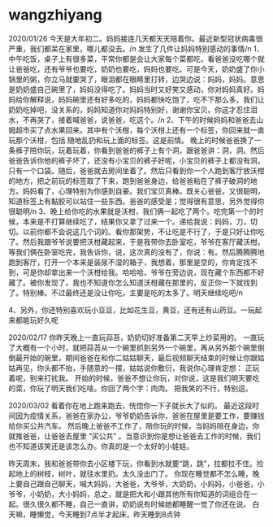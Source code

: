 # wangzhiyang
2020/01/26
今天是大年初二。妈妈接连几天都天天陪着你。最近新型冠状病毒很严重，我们都呆在家里，哪儿都没去。/n
发生了几件让妈妈特别感动的事情/n
1、中午吃饭，桌子上有很多菜，平常你都是会让大家每个菜都吃，看爸爸没吃哪个就让爸爸吃，还有爷爷也要吃，奶奶也要吃，妈妈也要吃。可是今天，奶奶盛了你小锅里的粥，你立马就要哭了，眼泪都在眼睛里打转，边哭边说：妈妈，妈妈。意思是奶奶盛自己碗里了，妈妈没得吃了。妈妈当时又好笑又感动，你对妈妈真好。妈妈给你解释说，妈妈碗里还有好多吃的，妈妈都快吃饱了，吃不下那么多，我们让奶奶吃掉吧，没关系的，妈妈知道你对妈妈特别好，谢谢你宝贝。你这才忍住泪水，不再哭了，接着喊爸爸，说爸爸，吃这个。/n
2、下午的时候妈妈和爸爸去山姆超市买了点水果回来。其中有个沃柑，每个沃柑上还有一个标签，你回来就一直玩那个沃柑，包括 随地乱扔和玩上面的标签。这是前情。
晚上的时候爸爸换了一条裤子陪你玩，玩着玩着，你看到爸爸的裤子上有个洞，跟爸爸讲：洞，洞。然后爸爸告诉你他的裤子坏了，还没有小宝贝的裤子好呢，小宝贝的裤子上都没有洞，只有一个口袋。随后，爸爸就去房间坐着了。然后只看到你一个人跑到客厅放沃柑的地方，把之前玩的标签取了下来，跑到爸爸身边，给爸爸粘在了裤子破洞的地方。妈妈看了，心理特别为你感到自豪。我们宝贝真棒。既关心爸爸，又很聪明，知道标签上有黏胶可以站住一些东西。爸爸的感受是；觉得很有意思，另外觉得你很聪明/n
3、晚上给你吃的水果就是沃柑，我们俩一起吃了两个。吃完第一个的时候，本来是不打算继续吃了，结果你又拿了过来一个。递给我说：妈妈，刀，切切。以前你都不会说这几个词的。看你那架势，不让吃是不行了，于是只好让你吃了。然后我跟爷爷说要把沃柑藏起来，于是我带你去卧室吃，爷爷在客厅藏沃柑。等我们俩在卧室吃完，我告诉你，说，这次真的没有了，你说：有。然后腾腾腾地跑到客厅，打开一个本来是装尿不湿的箱子，我想着，那里是空的，你肯定找不到，可是你却拿出来一个沃柑给我。哈哈哈，爷爷在旁边说，现在藏个东西都不好藏了。被你发现了。我也不知道你怎么知道沃柑藏在那里的，反正你一下就找到了。特别棒。不过最终还是没让你吃，主要是吃的太多了。明天继续吃吧/n

4、另外，你还特别喜欢玩小豆豆，比如花生豆，黄豆，还有还有山药豆。一玩起来都能玩好久呢


2020/02/17
你昨天晚上一直玩蒜苔，奶奶切好准备第二天早上炒菜用的。
一直玩了大概有一个小时，就把蒜苔从一个碗里抓到另外一个碗里，再从另外那个碗里倒倒最开始的碗里，期间爸爸在和你二姑姑聊天，最后视频聊天结束的时候让你跟姑姑再见，你头都不抬，手随意的一摆，姑姑说你敷衍，我说你心理肯定想： 正玩着呢，别来打扰我。
开始的时候，爸爸不想让你玩，对你说，这是我们明天要吃的菜，你玩了明天我们吃啥。你回了两个字：肉肉。
把我笑的不行，特别逗。


2020/03/02
看着你在地上跑来跑去，恍惚你一下子就长大了似的。
最近这段时间因为疫情关系，爸爸在家办公，爷爷奶奶告诉你，爸爸在屋里是要工作，要赚钱给你买公共汽车。
然后晚上爸爸不工作了，陪你玩的时候，当妈妈陪在身边，你就推爸爸，让爸爸去屋里 “买公共” 。当意识到你是想让爸爸去工作的时候，我们也不知道该笑还是该怎么办。你真的是一个太好的小娃娃。


昨天周末，我和爸爸带你去小区楼下玩，你看到水就要“跳，跳”，拉都拉不住。捡起地上的树枝，树叶，就往水里扔。太久没出门了。
你现在睡觉都不怎么睡，晚上要自己跟自己聊天，喊大妈妈，大爸爸，大爷爷，大奶奶，小妈妈，小爸爸，小爷爷，小奶奶，大小妈妈，总之，就是把大和小跟其他所有你知道的词组合在一起。很久很久都不睡，自己一直讲，奶奶说有时候她都睡醒一觉了你还在说。
白天嘛，睡懒觉，今天睡到7点半才起床，昨天睡到8点钟

